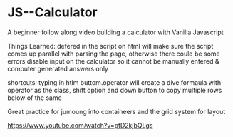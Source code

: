 # JS--Calculator
A beginner follow along video building a calculator with Vanilla Javascript

Things Learned: defered in the script on html will make sure the script comes up parallel with parsing the page, otherwise there could be some errors 
disable input on the calculator so it cannot be manually entered & computer generated answers only 

shortcuts: typing in htlm buttom.operator will create a dive formaula with operator as the class, shift option and down button to copy multiple rows below of the same

Great practice for jumoung into containeers and the grid system for layout 

https://www.youtube.com/watch?v=ptD2kjbQLgs
